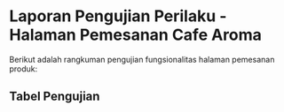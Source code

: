 # Laporan Pengujian Perilaku - Halaman Pemesanan Cafe Aroma  

Berikut adalah rangkuman pengujian fungsionalitas halaman pemesanan produk:

## Tabel Pengujian  


